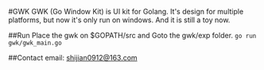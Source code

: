 #GWK
GWK (Go Window Kit) is UI kit for Golang. It's design for multiple platforms, but now it's only run on windows. And it is still a toy now. 

##Run
Place the gwk on $GOPATH/src and Goto the gwk/exp folder.
<code>go run gwk/gwk_main.go</code>

##Contact
email: shijian0912@163.com